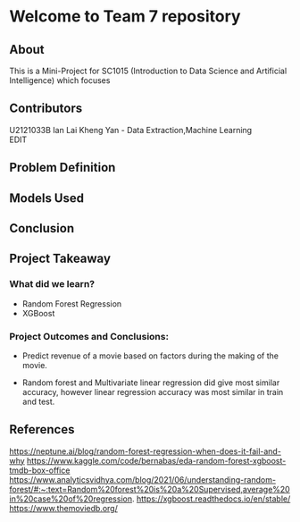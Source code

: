 # Welcome to Team 7 repository

## About

This is a Mini-Project for SC1015 (Introduction to Data Science and Artificial Intelligence) which focuses 

## Contributors

U2121033B Ian Lai Kheng Yan - Data Extraction,Machine Learning<br>
EDIT

## Problem Definition



## Models Used



## Conclusion




## Project Takeaway
### What did we learn?
* Random Forest Regression
* XGBoost


### Project Outcomes and Conclusions:
* Predict revenue of a movie based on factors during the making of the movie.

* Random forest and Multivariate linear regression did give most similar accuracy, however linear regression accuracy was most similar in train and test. 



## References
https://neptune.ai/blog/random-forest-regression-when-does-it-fail-and-why
https://www.kaggle.com/code/bernabas/eda-random-forest-xgboost-tmdb-box-office 
https://www.analyticsvidhya.com/blog/2021/06/understanding-random-forest/#:~:text=Random%20forest%20is%20a%20Supervised,average%20in%20case%20of%20regression.
https://xgboost.readthedocs.io/en/stable/
https://www.themoviedb.org/
